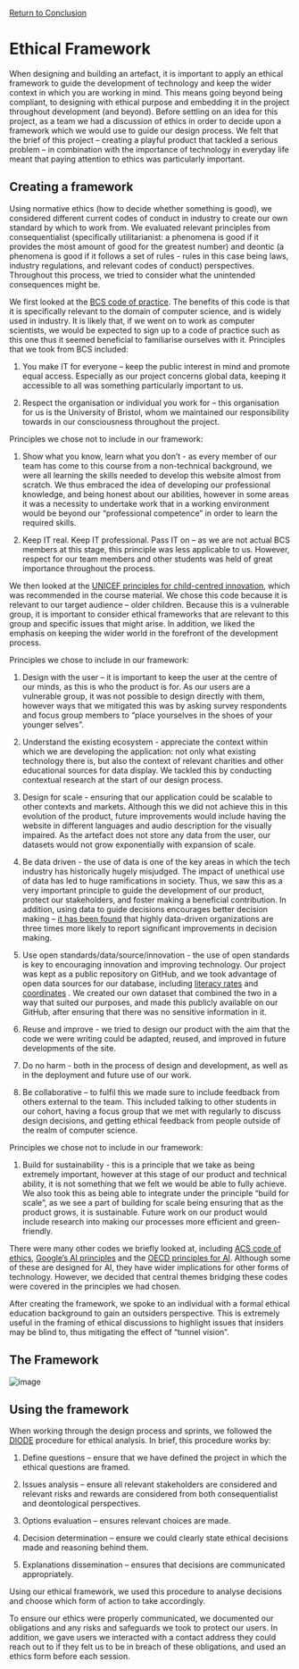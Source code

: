 [Return to Conclusion](https://github.com/jess-mw/desk23/blob/main/Documentation/6.%20Conclusion/README.md#d-discussion-of-social-and-ethical-implications-of-your-work)

# Ethical Framework

When designing and building an artefact, it is important to apply an ethical framework to guide the development of technology and keep the wider context in which you are working in mind. This means going beyond being compliant, to designing with ethical purpose and embedding it in the project throughout development (and beyond).  Before settling on an idea for this project, as a team we had a discussion of ethics in order to decide upon a framework which we would use to guide our design process. We felt that the brief of this project – creating a playful product that tackled a serious problem – in combination with the importance of technology in everyday life meant that paying attention to ethics was particularly important.  

## Creating a framework

Using normative ethics (how to decide whether something is good), we considered different current codes of conduct in industry to create our own standard by which to work from. We evaluated relevant principles from consequentialist (specifically utilitarianist: a phenomena is good if it provides the most amount of good for the greatest number) and deontic (a phenomena is good if it follows a set of rules - rules in this case being laws, industry regulations, and relevant codes of conduct) perspectives. Throughout this process, we tried to consider what the unintended consequences might be. 

We first looked at the [BCS code of practice](https://www.bcs.org/membership/become-a-member/bcs-code-of-conduct/). The benefits of this code is that it is specifically relevant to the domain of computer science, and is widely used in industry. It is likely that, if we went on to work as computer scientists, we would be expected to sign up to a code of practice such as this one thus it seemed beneficial to familiarise ourselves with it. Principles that we took from BCS included: 

1. You make IT for everyone – keep the public interest in mind and promote equal access. Especially as our project concerns global data, keeping it accessible to all was something particularly important to us. 

2. Respect the organisation or individual you work for – this organisation for us is the University of Bristol, whom we maintained our responsibility towards in our consciousness throughout the project.  

Principles we chose not to include in our framework: 

1. Show what you know, learn what you don’t - as every member of our team has come to this course from a non-technical background, we were all learning the skills needed to develop this website almost from scratch. We thus embraced the idea of developing our professional knowledge, and being honest about our abilities, however in some areas it was a necessity to undertake work that in a working environment would be beyond our “professional competence” in order to learn the required skills. 

2. Keep IT real. Keep IT professional. Pass IT on – as we are not actual BCS members at this stage, this principle was less applicable to us. However, respect for our team members and other students was held of great importance throughout the process. 

We then looked at the [UNICEF principles for child-centred innovation](https://ssir.org/articles/entry/the_ethics_of_innovation), which was recommended in the course material. We chose this code because it is relevant to our target audience – older children. Because this is a vulnerable group, it is important to consider ethical frameworks that are relevant to this group and specific issues that might arise. In addition, we liked the emphasis on keeping the wider world in the forefront of the development process. 

Principles we chose to include in our framework: 

1. Design with the user – it is important to keep the user at the centre of our minds, as this is who the product is for. As our users are a vulnerable group, it was not possible to design directly with them, however ways that we mitigated this was by asking survey respondents and focus group members to “place yourselves in the shoes of your younger selves”. 

2. Understand the existing ecosystem - appreciate the context within which we are developing the application: not only what existing technology there is, but also the context of relevant charities and other educational sources for data display. We tackled this by conducting contextual research at the start of our design process. 

3. Design for scale - ensuring that our application could be scalable to other contexts and markets. Although this we did not achieve this in this evolution of the product, future improvements would include having the website in different languages and audio description for the visually impaired. As the artefact does not store any data from the user, our datasets would not grow exponentially with expansion of scale. 

4. Be data driven - the use of data is one of the key areas in which the tech industry has historically hugely misjudged. The impact of unethical use of data has led to huge ramifications in society. Thus, we saw this as a very important principle to guide the development of our product, protect our stakeholders, and foster making a beneficial contribution. In addition, using data to guide decisions encourages better decision making – [it has been found](https://online.hbs.edu/blog/post/data-driven-decision-making) that highly data-driven organizations are three times more likely to report significant improvements in decision making.  

5. Use open standards/data/source/innovation - the use of open standards is key to encouraging innovation and improving technology. Our project was kept as a public repository on GitHub, and we took advantage of open data sources for our database, including [literacy rates](https://ourworldindata.org/literacy#:~:text=While%20only%2012%25%20of%20the,1960%20to%2086%25%20in%202015) and [coordinates](https://github.com/DavidGrice/THREEJS-Tutorial-Globe/blob/master/START/public/DATA/Final_data.json) . We created our own dataset that combined the two in a way that suited our purposes, and made this publicly available on our GitHub, after ensuring that there was no sensitive information in it. 

6. Reuse and improve - we tried to design our product with the aim that the code we were writing could be adapted, reused, and improved in future developments of the site. 

7. Do no harm - both in the process of design and development, as well as in the deployment and future use of our work. 

8. Be collaborative – to fulfil this we made sure to include feedback from others external to the team. This included talking to other students in our cohort, having a focus group that we met with regularly to discuss design decisions, and getting ethical feedback from people outside of the realm of computer science. 

Principles we chose not to include in our framework: 

1. Build for sustainability - this is a principle that we take as being extremely important, however at this stage of our product and technical ability, it is not something that we felt we would be able to fully achieve. We also took this as being able to integrate under the principle “build for scale”, as we see a part of building for scale being ensuring that as the product grows, it is sustainable. Future work on our product would include research into making our processes more efficient and green-friendly. 

There were many other codes we briefly looked at, including [ACS code of ethics](https://www.acs.org.au/content/dam/acs/acs-documents/Code-of-Ethics.pdf), [Google’s AI principles](https://ai.google/principles) and the [OECD principles for AI](https://www.oecd.org/going-digital/ai/principles/). Although some of these are designed for AI, they have wider implications for other forms of technology. However, we decided that central themes bridging these codes were covered in the principles we had chosen. 

After creating the framework, we spoke to an individual with a formal ethical education background to gain an outsiders perspective. This is extremely useful in the framing of ethical discussions to highlight issues that insiders may be blind to, thus mitigating the effect of “tunnel vision”. 

## The Framework
![image](https://user-images.githubusercontent.com/45073537/117713530-b0598180-b1cd-11eb-8df0-84d5339c4c25.png)

## Using the framework 

When working through the design process and sprints, we followed the [DIODE](https://www.zyen.com/media/documents/ethical-assessment.pdf) procedure for ethical analysis. In brief, this procedure works by: 

1. Define questions – ensure that we have defined the project in which the ethical questions are framed. 

2. Issues analysis – ensure all relevant stakeholders are considered and relevant risks and rewards are considered from both consequentialist and deontological perspectives. 

3. Options evaluation – ensures relevant choices are made. 

4. Decision determination – ensure we could clearly state ethical decisions made and reasoning behind them. 

5. Explanations dissemination – ensures that decisions are communicated appropriately. 

Using our ethical framework, we used this procedure to analyse decisions and choose which form of action to take accordingly. 

To ensure our ethics were properly communicated, we documented our obligations and any risks and safeguards we took to protect our users. In addition, we gave users we interacted with a contact address they could reach out to if they felt us to be in breach of these obligations, and used an ethics form before each session. 
